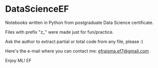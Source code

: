 # DataScienceEF
Notebooks written in Python from postgraduate Data Science certificate.

Files with prefix "z_" were made just for fun/practice.

Ask the author to extract partial or total code from any file, please :)

Here's the e-mail where you can contact me: efraisma.ef7@gmail.com

Enjoy ML!
EF
